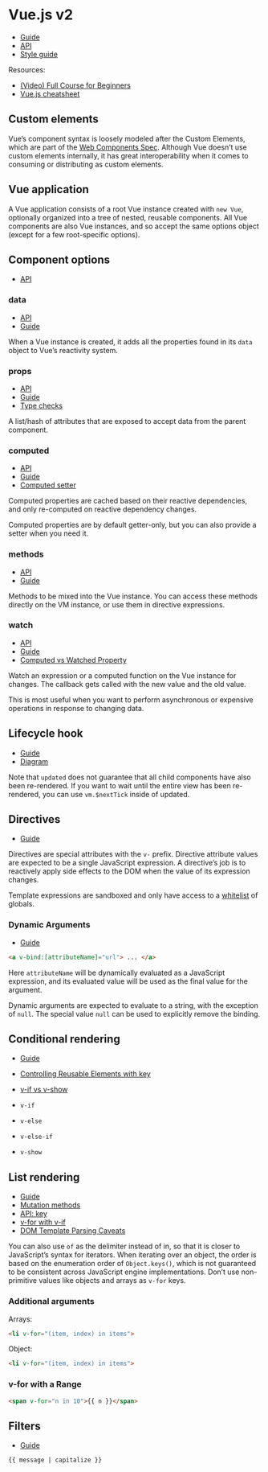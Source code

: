# Vue.js v2

- [Guide](https://v2.vuejs.org/v2/guide/)
- [API](https://v2.vuejs.org/v2/api/)
- [Style guide](https://v2.vuejs.org/v2/style-guide/)

Resources:

- [(Video) Full Course for Beginners](https://www.youtube.com/watch?v=4deVCNJq3qc)
- [Vue.js cheatsheet](https://devhints.io/vue)

## Custom elements

Vue’s component syntax is loosely modeled after the Custom Elements, which are part of the [Web Components Spec](https://www.w3.org/wiki/WebComponents/).
Although Vue doesn’t use custom elements internally, it has great interoperability when it comes to consuming or distributing as custom elements.

## Vue application

A Vue application consists of a root Vue instance created with `new Vue`, optionally organized into a tree of nested, reusable components.
All Vue components are also Vue instances, and so accept the same options object (except for a few root-specific options).

## Component options

- [API](https://v2.vuejs.org/v2/api/#Options-Data)

### data

- [API](https://v2.vuejs.org/v2/api/#data)
- [Guide](https://v2.vuejs.org/v2/guide/reactivity.html)

When a Vue instance is created, it adds all the properties found in its `data` object to Vue’s reactivity system.

### props

- [API](https://v2.vuejs.org/v2/api/#props)
- [Guide](https://v2.vuejs.org/v2/guide/components-props.html)
- [Type checks](https://v2.vuejs.org/v2/guide/components-props.html#Type-Checks)

A list/hash of attributes that are exposed to accept data from the parent component.

### computed

- [API](https://v2.vuejs.org/v2/api/#computed)
- [Guide](https://v2.vuejs.org/v2/guide/computed.html)
- [Computed setter](https://v2.vuejs.org/v2/guide/computed.html#Computed-Setter)

Computed properties are cached based on their reactive dependencies, and only re-computed on reactive dependency
changes.

Computed properties are by default getter-only, but you can also provide a setter when you need it.

### methods

- [API](https://v2.vuejs.org/v2/api/#methods)
- [Guide](https://v2.vuejs.org/v2/guide/events.html)

Methods to be mixed into the Vue instance. You can access these methods directly on the VM instance, or use them in directive expressions.

### watch

- [API](https://v2.vuejs.org/v2/api/#watch)
- [Guide](https://v2.vuejs.org/v2/guide/computed.html#Watchers)
- [Computed vs Watched Property](https://v2.vuejs.org/v2/guide/computed.html#Computed-vs-Watched-Property)

Watch an expression or a computed function on the Vue instance for changes. The callback gets called with the new value and the old value.

This is most useful when you want to perform asynchronous or expensive operations in response to changing data.

## Lifecycle hook

- [Guide](https://v2.vuejs.org/v2/guide/instance.html#Instance-Lifecycle-Hooks)
- [Diagram](https://v2.vuejs.org/images/lifecycle.png)

Note that `updated` does not guarantee that all child components have also been re-rendered. If you want to wait until
the entire view has been re-rendered, you can use `vm.$nextTick` inside of updated.

## Directives

- [Guide](https://v2.vuejs.org/v2/guide/syntax.html#Directives)

Directives are special attributes with the `v-` prefix. Directive attribute values are expected to be a single JavaScript expression.
A directive’s job is to reactively apply side effects to the DOM when the value of its expression changes.

Template expressions are sandboxed and only have access to a [whitelist](https://github.com/vuejs/vue/blob/v2.6.10/src/core/instance/proxy.js#L9) of globals.

### Dynamic Arguments

- [Guide](https://v2.vuejs.org/v2/guide/syntax.html#Dynamic-Arguments)

```html
<a v-bind:[attributeName]="url"> ... </a>
```

Here `attributeName` will be dynamically evaluated as a JavaScript expression, and its evaluated value will be used as the final value for the argument.

Dynamic arguments are expected to evaluate to a string, with the exception of `null`. The special value `null` can be used to explicitly remove the binding.

## Conditional rendering

- [Guide](https://v2.vuejs.org/v2/guide/conditional.html)
- [Controlling Reusable Elements with key](https://v2.vuejs.org/v2/guide/conditional.html#Controlling-Reusable-Elements-with-key)
- [v-if vs v-show](https://v2.vuejs.org/v2/guide/conditional.html#v-if-vs-v-show)

- `v-if`
- `v-else`
- `v-else-if`
- `v-show`

## List rendering

- [Guide](https://v2.vuejs.org/v2/guide/list.html)
- [Mutation methods](https://v2.vuejs.org/v2/guide/list.html#Mutation-Methods)
- [API: key](https://v2.vuejs.org/v2/api/#key)
- [v-for with v-if](https://v2.vuejs.org/v2/guide/list.html#v-for-with-v-if)
- [DOM Template Parsing Caveats](https://v2.vuejs.org/v2/guide/components.html#DOM-Template-Parsing-Caveats)

You can also use `of` as the delimiter instead of in, so that it is closer to JavaScript’s syntax for iterators.
When iterating over an object, the order is based on the enumeration order of `Object.keys()`, which is not guaranteed to be consistent across JavaScript engine implementations.
Don’t use non-primitive values like objects and arrays as `v-for` keys.

### Additional arguments

Arrays:

```html
<li v-for="(item, index) in items">
```

Object:

```html
<li v-for="(item, index) in items">
```

### v-for with a Range

```html
<span v-for="n in 10">{{ n }}</span>
```

## Filters

- [Guide](https://v2.vuejs.org/v2/guide/filters.html)

`{{ message | capitalize }}`
